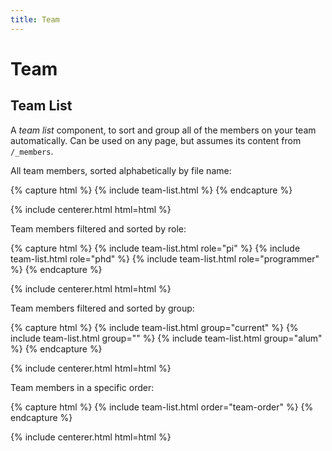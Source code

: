 ```yaml
---
title: Team
---
```


# <i class="fas fa-users"></i>Team

## Team List

A _team list_ component, to sort and group all of the members on your team automatically.
Can be used on any page, but assumes its content from `/_members`.

All team members, sorted alphabetically by file name:

{% capture html %}
{% include team-list.html %}
{% endcapture %}

{% include centerer.html html=html %}

Team members filtered and sorted by role:

{% capture html %}
{% include team-list.html role="pi" %}
{% include team-list.html role="phd" %}
{% include team-list.html role="programmer" %}
{% endcapture %}

{% include centerer.html html=html %}

Team members filtered and sorted by group:

{% capture html %}
{% include team-list.html group="current" %}
{% include team-list.html group="" %}
{% include team-list.html group="alum" %}
{% endcapture %}

{% include centerer.html html=html %}

Team members in a specific order:

{% capture html %}
{% include team-list.html order="team-order" %}
{% endcapture %}

{% include centerer.html html=html %}